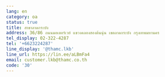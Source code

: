 ```yaml
---
lang: en
category: oa
status: true
title: สาขาลาดกระบัง
address: 36/86 ถนนมอเตอร์เวย์ แขวงคลองสองต้นนุ่น เขตลาดกระบัง กรุงเทพมหานคร
tel_display: 02-322-4287
tel: '+6623224287'
line_display: '@thamc.lkb'
line_url: https://lin.ee/aLBmFa4
email: customer.lkb@thamc.co.th
code: '30'
---
```

